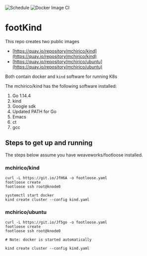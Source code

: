 ![Schedule](https://github.com/mchirico/footKind/workflows/Schedule/badge.svg)
![Docker Image CI](https://github.com/mchirico/footKind/workflows/Docker%20Image%20CI/badge.svg)

# footKind

This repo creates two public images

-  [https://quay.io/repository/mchirico/kind](https://quay.io/repository/mchirico/kind)
-  [https://quay.io/repository/mchirico/ubuntu](https://quay.io/repository/mchirico/ubuntu)

Both contain docker and `kind` software for running K8s


The mchirico/kind has the following software installed:

1) Go 1.14.4
2) kind
3) Google sdk
4) Updated PATH for Go
5) Emacs
6) ct
7) gcc

## Steps to get up and running

The steps below assume you have weaveworks/footloose installed.

### mchirico/kind
```
curl -L https://git.io/JfH6A -o footloose.yaml
footloose create
footloose ssh root@knode0

systemctl start docker
kind create cluster --config kind.yaml
```

### mchirico/ubuntu
```
curl -L https://git.io/Jf5go -o footloose.yaml
footloose create
footloose ssh root@knode0

# Note: docker is started automatically

kind create cluster --config kind.yaml
```

